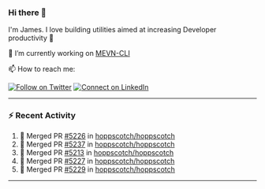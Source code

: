 ### Hi there 👋

I'm James. I love building utilities aimed at increasing Developer productivity :raised_hands: 

🔭 I’m currently working on [MEVN-CLI](https://github.com/madlabsinc/mevn-cli)

📫 How to reach me:

[![Follow on Twitter](https://img.shields.io/badge/--twitter?label=Twitter&logo=Twitter&style=social)](https://twitter.com/james_madhacks) [![Connect on LinkedIn](https://img.shields.io/badge/--linkedin?label=LinkedIn&logo=LinkedIn&style=social)](https://www.linkedin.com/in/jamesgeorge007)

---

### :zap: Recent Activity

<!--START_SECTION:activity-->
1. 🎉 Merged PR [#5226](https://github.com/hoppscotch/hoppscotch/pull/5226) in [hoppscotch/hoppscotch](https://github.com/hoppscotch/hoppscotch)
2. 🎉 Merged PR [#5237](https://github.com/hoppscotch/hoppscotch/pull/5237) in [hoppscotch/hoppscotch](https://github.com/hoppscotch/hoppscotch)
3. 🎉 Merged PR [#5213](https://github.com/hoppscotch/hoppscotch/pull/5213) in [hoppscotch/hoppscotch](https://github.com/hoppscotch/hoppscotch)
4. 🎉 Merged PR [#5227](https://github.com/hoppscotch/hoppscotch/pull/5227) in [hoppscotch/hoppscotch](https://github.com/hoppscotch/hoppscotch)
5. 🎉 Merged PR [#5229](https://github.com/hoppscotch/hoppscotch/pull/5229) in [hoppscotch/hoppscotch](https://github.com/hoppscotch/hoppscotch)
<!--END_SECTION:activity-->

---

<!--
**jamesgeorge007/jamesgeorge007** is a ✨ _special_ ✨ repository because its `README.md` (this file) appears on your GitHub profile.

Here are some ideas to get you started:

- 🌱 I’m currently learning ...
- 👯 I’m looking to collaborate on ...
- 🤔 I’m looking for help with ...
- 💬 Ask me about ...
- 😄 Pronouns: ...
- ⚡ Fun fact: ...
-->
